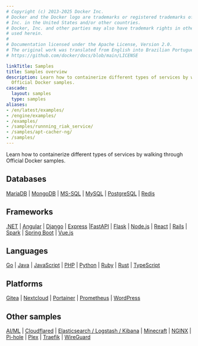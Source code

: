 ```yaml
---
# Copyright (c) 2013-2025 Docker Inc.
# Docker and the Docker logo are trademarks or registered trademarks of Docker,
# Inc. in the United States and/or other countries.
# Docker, Inc. and other parties may also have trademark rights in other terms
# used herein.
#
# Documentation licensed under the Apache License, Version 2.0.
# The original work was translated from English into Brazilian Portuguese.
# https://github.com/docker/docs/blob/main/LICENSE

linkTitle: Samples
title: Samples overview
description: Learn how to containerize different types of services by walking through
  Official Docker samples.
cascade:
  layout: samples
  type: samples
aliases:
- /en/latest/examples/
- /engine/examples/
- /examples/
- /samples/runnning_riak_service/
- /samples/apt-cacher-ng/
- /samples/
---
```

Learn how to containerize different types of services by walking through Official Docker samples.

## Databases

[MariaDB](../samples/mariadb.md) \| [MongoDB](../samples/mongodb.md) \| [MS-SQL](../samples/ms-sql.md) \| [MySQL](../samples/mysql.md) \| [PostgreSQL](../samples/postgres.md) \| [Redis](../samples/redis.md)

## Frameworks

[.NET](../samples/dotnet.md) \| [Angular](../samples/angular.md) \| [Django](../samples/django.md) \| [Express](../samples/express.md) \|[FastAPI](../samples/fastapi.md) \| [Flask](../samples/flask.md) \| [Node.js](../samples/nodejs.md) \| [React](../samples/react.md) \| [Rails](../samples/rails.md) \| [Spark](../samples/spark.md) \| [Spring Boot](../samples/spring.md) \| [Vue.js](../samples/vuejs.md)

## Languages

[Go](../samples/go.md) \| [Java](../samples/java.md) \| [JavaScript](../samples/javascript.md) \| [PHP](../samples/php.md) \| [Python](../samples/python.md) \| [Ruby](../samples/ruby.md) \| [Rust](../samples/rust.md) \| [TypeScript](../samples/typescript.md)

## Platforms

[Gitea](../samples/gitea.md) \| [Nextcloud](../samples/nextcloud.md) \| [Portainer](../samples/portainer.md) \|  [Prometheus](../samples/prometheus.md) \| [WordPress](../samples/wordpress.md)

## Other samples

[AI/ML](../samples/ai-ml.md) \| [Cloudflared](../samples/cloudflared.md) \| [Elasticsearch / Logstash / Kibana](../samples/elasticsearch.md) \| [Minecraft](../samples/minecraft.md) \| [NGINX](../samples/nginx.md) \| [Pi-hole](../samples/pi-hole.md) \| [Plex](../samples/plex.md) \| [Traefik](../samples/traefik.md) \| [WireGuard](../samples/wireguard.md)
